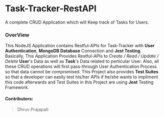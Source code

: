 # Task-Tracker-RestAPI

A complete CRUD Application which will Keep track of Tasks for Users.

### OverView

This NodeJS Application contains Restful-APIs for Task-Tracker with **User Authentication**, **MongoDB Database** Connection and **Jest Testing**.
Basically, This Application Provides Restful-APIs to _Create / Read / Update / Delete_ **User**'s Data as well as **Task**'s Data related to perticular User.
Also, all these CRUD operations will first pass-through User Authentication Process so that data cannot be compromised.
This Project also provides **Test Suites** so that a developer can easily test his/her APIs if he/she wants to impliment this code afterwards and
Test Suites in this Project are using **Jest** Testing Framework.

#### Contributors:

> Dhruv Prajapati
